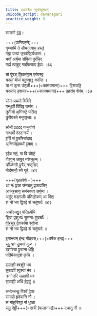 ```yaml
---
title: वध्वाशिषः सूर्यासूक्तात्
unicode_script: devanagari
practice_weight: 0
---
```


सायणो [ऽत्र](https://sa.wikisource.org/wiki/%E0%A4%8B%E0%A4%97%E0%A5%8D%E0%A4%B5%E0%A5%87%E0%A4%A6%E0%A4%83_%E0%A4%B8%E0%A5%82%E0%A4%95%E0%A5%8D%E0%A4%A4%E0%A4%82_%E0%A5%A7%E0%A5%A6.%E0%A5%AE%E0%A5%AB)।

+++(पाणिग्रहणे)+++  
गृ॒भ्णामि॑ ते सौभग॒त्वाय॒ हस्तं॒  
मया॒ पत्या॑ ज॒रद॑ष्टि॒र्यथासः॑ ।  
भगो॑ अर्य॒मा स॑वि॒ता पुरं॑धि॒र्  
मह्यं॑ त्वादु॒र् गार्ह॑पत्याय दे॒वाः ॥३६

तां पू॑षञ् छि॒वत॑मा॒म् एर॑यस्व॒  
यस्यां॒ बीजं॑ मनु॒ष्या॒३॒॑ वप॑न्ति ।  
या न॑ ऊ॒रू उ॑श॒ती+++(=कामयमाना)+++ वि॒श्रया॑ते॒  
यस्या॑म् उ॒शन्तः॑+++(=कामयमाना)+++ प्र॒हरा॑म॒ शेप॑म् ॥३७

<div class="js_include" url="../tubhyam_agre_paryavahan/"  newLevelForH1="2" includeTitle="true"> </div>  

सोमः॑ प्रथ॒मो वि॑विदे  
गन्ध॒र्वो वि॑विद॒ उत्त॑रः ।  
तृ॒तीयो॑ अ॒ग्निष्टे॒ पति॑स्  
तु॒रीय॑स्ते मनुष्य॒जाः ॥

सोमो॑ ऽददद् गन्ध॒र्वाय॑  
गन्ध॒र्वो द॑दद॒ग्नये॑ ।  
र॒यिं च॑ पु॒त्राँश्चा॑दाद्  
अ॒ग्निर्मह्य॒मथो॑ इ॒माम् ॥

इ॒हैव स्तं॒, मा वि यौ॑ष्टं॒  
विश्व॒म् आयु॒र् व्य॑श्नुतम् ।  
क्रीळ॑न्तौ पु॒त्रैर् नप्तृ॑भि॒र्  
मोद॑मानौ॒ स्वे गृ॒हे ॥४२

+++(गृहप्रवेशे - )+++  
आ नः॑ प्र॒जां ज॑नयतु प्र॒जाप॑तिर्  
आजर॒साय॒ सम॑नक्त्व् अर्य॒मा ।  
अदु॑र् मङ्गलीः पतिलो॒कम् आ वि॑श॒  
शं नो॑ भव द्वि॒पदे॒ शं चतु॑ष्पदे ॥४३

अघो॑रचक्षु॒र् प॑तिघ्न्येधि  
शि॒वा प॒शुभ्यः॑ सु॒मनाः॑ सु॒वर्चाः॑ ।  
वी॒र॒सूर् दे॒वका॑मा स्यो॒ना  
शं नो॑ भव द्वि॒पदे॒ शं चतु॑ष्पदे ॥

इ॒मान्त्वम् इ॑न्द्र मीढ्वस्+++(=वर्षक इन्द्र)+++  
सुपु॒त्राꣳ सु॒भगां॑ कुरु ।  
दशा॑स्यां पु॒त्राना धे॑हि॒  
पति॑मेकाद॒शं कृ॑धि । 

स॒म्राज्ञी॒ श्वशु॑रे भव  
स॒म्राज्ञी॑ श्व॒श्र्वां भ॑व ।  
नना॑न्दरि स॒म्राज्ञी॑ भव  
स॒म्राज्ञी॒ अधि॑ दे॒वृषु॑ ॥

सम॑ञ्जन्तु॒ विश्वे॑ दे॒वाः  
समापो॒ हृद॑यानि नौ ।  
सं मा॑त॒रिश्वा॒ सं धा॒ता  
समु॒ देष्ट्री॑+++(=दात्री [फलानाम्])+++ दधातु नौ ॥